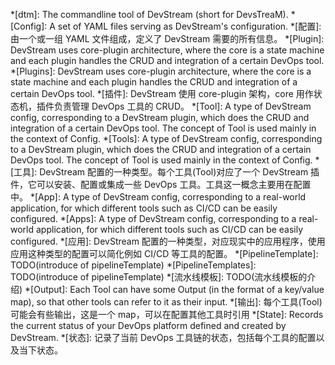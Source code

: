 *[dtm]: The commandline tool of DevStream (short for DevsTreaM).
*[Config]: A set of YAML files serving as DevStream's configuration.
*[配置]: 由一个或一组 YAML 文件组成，定义了 DevStream 需要的所有信息。
*[Plugin]: DevStream uses core-plugin architecture, where the core is a state machine and each plugin handles the CRUD and integration of a certain DevOps tool.
*[Plugins]: DevStream uses core-plugin architecture, where the core is a state machine and each plugin handles the CRUD and integration of a certain DevOps tool.
*[插件]: DevStream 使用 core-plugin 架构，core 用作状态机，插件负责管理 DevOps 工具的 CRUD。
*[Tool]: A type of DevStream config, corresponding to a DevStream plugin, which does the CRUD and integration of a certain DevOps tool. The concept of Tool is used mainly in the context of Config.
*[Tools]: A type of DevStream config, corresponding to a DevStream plugin, which does the CRUD and integration of a certain DevOps tool. The concept of Tool is used mainly in the context of Config.
*[工具]: DevStream 配置的一种类型。每个工具(Tool)对应了一个 DevStream 插件，它可以安装、配置或集成一些 DevOps 工具。工具这一概念主要用在配置中。
*[App]: A type of DevStream config, corresponding to a real-world application, for which different tools such as CI/CD can be easily configured.
*[Apps]: A type of DevStream config, corresponding to a real-world application, for which different tools such as CI/CD can be easily configured.
*[应用]: DevStream 配置的一种类型，对应现实中的应用程序，使用应用这种类型的配置可以简化例如 CI/CD 等工具的配置。
*[PipelineTemplate]: TODO(introduce of pipelineTemplate)
*[PipelineTemplates]: TODO(introduce of pipelineTemplate)
*[流水线模板]: TODO(流水线模板的介绍)
*[Output]: Each Tool can have some Output (in the format of a key/value map), so that other tools can refer to it as their input.
*[输出]: 每个工具(Tool)可能会有些输出，这是一个 map，可以在配置其他工具时引用
*[State]: Records the current status of your DevOps platform defined and created by DevStream.
*[状态]: 记录了当前 DevOps 工具链的状态，包括每个工具的配置以及当下状态。

